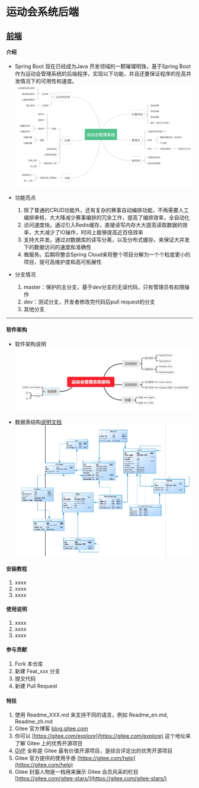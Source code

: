 # 运动会系统后端
[前端]()
---

#### 介绍

* Spring Boot 现在已经成为Java 开发领域的一颗璀璨明珠，基于Spring Boot作为运动会管理系统的后端程序，实现以下功能，并且还要保证程序的在高并发情况下的可用性和速度。
![img.png](demand.png)

* 功能亮点
    1. 除了普通的CRUD功能外，还有复杂的赛事自动编排功能，不再需要人工编排审核，大大降减少赛事编排的冗余工作，提高了编排效率，全自动化
    2. 访问速度快。通过引入Redis缓存，直接读写内存大大提高读取数据的效率，大大减少了IO操作，时间上能够提高近百倍效率
    3. 支持大并发。通过对数据库的读写分离，以及分布式缓存，来保证大并发下的数据访问的速度和准确性
    4. 微服务。后期将整合Spring Cloud来将整个项目分解为一个个粒度更小的项目，提可高维护度和高可拓展性
  

* 分支情况
    1. master：保护的主分支，基于dev分支的无误代码，只有管理员有权限操作
    2. dev：测试分支，开发者修改完代码后pull request的分支
    3. 其他分支
  
---

#### 软件架构
* 软件架构说明
  ![img.png](framework.png)

* 数据表结构[说明文档](./tables.md)
  ![img.png](tables.jpg)
  

#### 安装教程

1.  xxxx
2.  xxxx
3.  xxxx

#### 使用说明

1.  xxxx
2.  xxxx
3.  xxxx

#### 参与贡献

1.  Fork 本仓库
2.  新建 Feat_xxx 分支
3.  提交代码
4.  新建 Pull Request


#### 特技

1.  使用 Readme\_XXX.md 来支持不同的语言，例如 Readme\_en.md, Readme\_zh.md
2.  Gitee 官方博客 [blog.gitee.com](https://blog.gitee.com)
3.  你可以 [https://gitee.com/explore](https://gitee.com/explore) 这个地址来了解 Gitee 上的优秀开源项目
4.  [GVP](https://gitee.com/gvp) 全称是 Gitee 最有价值开源项目，是综合评定出的优秀开源项目
5.  Gitee 官方提供的使用手册 [https://gitee.com/help](https://gitee.com/help)
6.  Gitee 封面人物是一档用来展示 Gitee 会员风采的栏目 [https://gitee.com/gitee-stars/](https://gitee.com/gitee-stars/)
